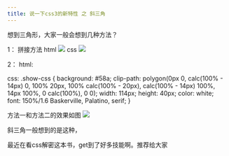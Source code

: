 ```yaml
---
title: 说一下css3的新特性 之 斜三角
---
```



想到三角形，大家一般会想到几种方法？

1： 拼接方法
 html
![](https://i.imgur.com/eYBVYSS.png)
 css 
![](https://i.imgur.com/AvI1Tqu.png)


2： 
html: 
<div class="show-css"></div>
css:
.show-css {
        background: #58a;
        clip-path:
                polygon(0px 0, calc(100% - 14px) 0, 100% 20px, 100% calc(100% - 20px), calc(100% - 14px) 100%, 14px 100%, 0 calc(100%), 0 0);
        width: 114px;
        height: 40px;
        color: white;
        font: 150%/1.6 Baskerville, Palatino, serif;
    }

方法一和方法二的效果如图
![](https://i.imgur.com/ClpfV9P.png)


 
斜三角一般想到的是这种，

最近在看css解密这本书，get到了好多技能啊。推荐给大家



